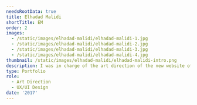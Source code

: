 ```yaml
---
needsRootData: true
title: Elhadad Malidi
shortTitle: EM
order: 2
images:
  - /static/images/elhadad-malidi/elhadad-malidi-1.jpg
  - /static/images/elhadad-malidi/elhadad-malidi-2.jpg
  - /static/images/elhadad-malidi/elhadad-malidi-3.jpg
  - /static/images/elhadad-malidi/elhadad-malidi-4.jpg
thumbnail: /static/images/elhadad-malidi/elhadad-malidi-intro.png
description: I was in charge of the art direction of the new website of Elhadad Malidi, a webdeveloper and student at HETIC.
type: Portfolio
role:
  - Art Direction
  - UX/UI Design
date: '2017'
---
```

